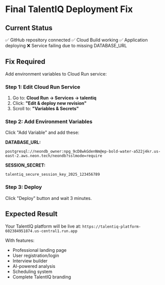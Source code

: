 # Final TalentIQ Deployment Fix

## Current Status
✅ GitHub repository connected
✅ Cloud Build working 
✅ Application deploying
❌ Service failing due to missing DATABASE_URL

## Fix Required
Add environment variables to Cloud Run service:

### Step 1: Edit Cloud Run Service
1. Go to: **Cloud Run → Services → talentiq**
2. Click: **"Edit & deploy new revision"**
3. Scroll to: **"Variables & Secrets"**

### Step 2: Add Environment Variables
Click "Add Variable" and add these:

**DATABASE_URL:**
```
postgresql://neondb_owner:npg_9cD8wkGdenNm@ep-bold-water-a522j4kr.us-east-2.aws.neon.tech/neondb?sslmode=require
```

**SESSION_SECRET:**
```
talentiq_secure_session_key_2025_123456789
```

### Step 3: Deploy
Click "Deploy" button and wait 3 minutes.

## Expected Result
Your TalentIQ platform will be live at:
`https://talentiq-platform-602384951874.us-central1.run.app`

With features:
- Professional landing page
- User registration/login
- Interview builder
- AI-powered analysis
- Scheduling system
- Complete TalentIQ branding